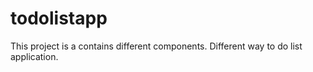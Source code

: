 # todolistapp
This project is a contains different components. Different way to do list application.
